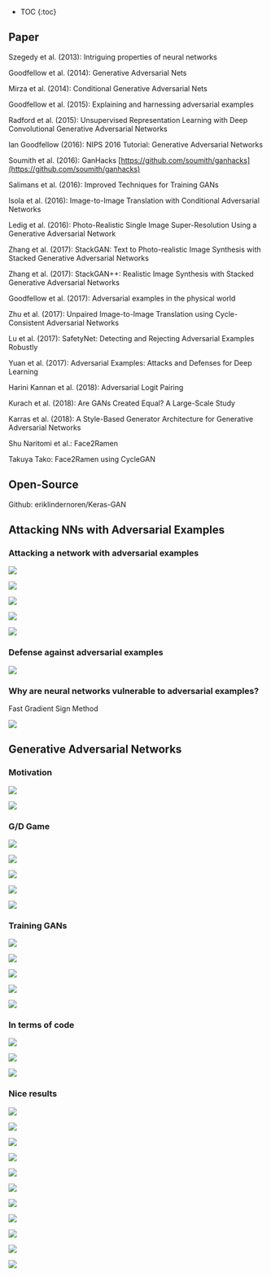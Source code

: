 * TOC
{:toc}

## Paper

Szegedy et al. (2013): Intriguing properties of neural networks

Goodfellow et al. (2014): Generative Adversarial Nets 

Mirza et al. (2014): Conditional Generative Adversarial Nets

Goodfellow et al. (2015): Explaining and harnessing adversarial examples

Radford et al. (2015): Unsupervised Representation Learning with Deep Convolutional Generative Adversarial Networks

Ian Goodfellow (2016): NIPS 2016 Tutorial: Generative Adversarial Networks

Soumith et al. (2016): GanHacks [https://github.com/soumith/ganhacks](https://github.com/soumith/ganhacks)

Salimans et al. (2016): Improved Techniques for Training GANs

Isola et al. (2016): Image-to-Image Translation with Conditional Adversarial Networks

Ledig et al. (2016): Photo-Realistic Single Image Super-Resolution Using a Generative Adversarial Network

Zhang et al. (2017): StackGAN: Text to Photo-realistic Image Synthesis with Stacked Generative Adversarial Networks

Zhang et al. (2017): StackGAN++: Realistic Image Synthesis with Stacked Generative Adversarial Networks

Goodfellow et al. (2017): Adversarial examples in the physical world

Zhu et al. (2017): Unpaired Image-to-Image Translation using Cycle-Consistent Adversarial Networks

Lu et al. (2017): SafetyNet: Detecting and Rejecting Adversarial Examples Robustly

Yuan et al. (2017): Adversarial Examples: Attacks and Defenses for Deep Learning

Harini Kannan et al. (2018): Adversarial Logit Pairing

Kurach et al. (2018): Are GANs Created Equal? A Large-Scale Study

Karras et al. (2018): A Style-Based Generator Architecture for Generative Adversarial Networks

Shu Naritomi et al.: Face2Ramen

Takuya Tako: Face2Ramen using CycleGAN

## Open-Source

Github: eriklindernoren/Keras-GAN

## Attacking NNs with Adversarial Examples

### Attacking a network with adversarial examples

![](Images/4-04.png)

![](Images/4-05.png)

![](Images/4-06.png)

![](Images/4-07.png)

![](Images/4-08.png)

### Defense against adversarial examples

![](Images/4-10.png)

### Why are neural networks vulnerable to adversarial examples?

Fast Gradient Sign Method

![](Images/4-12.png)

## Generative Adversarial Networks

### Motivation

![](Images/4-13.png)

![](Images/4-14.png)

### G/D Game

![](Images/4-15.png)

![](Images/4-16.png)

![](Images/4-17.png)

![](Images/4-18.png)

![](Images/4-19.png)

### Training GANs

![](Images/4-21.png)

![](Images/4-22.png)

![](Images/4-23.png)

![](Images/4-24.png)

![](Images/4-25.png)

### In terms of code

![](Images/4-27.png)

![](Images/4-28.png)

![](Images/4-29.png)

### Nice results

![](Images/4-31.png)

![](Images/4-32.png)

![](Images/4-33.png)

![](Images/4-34.png)

![](Images/4-35.png)

![](Images/4-36.png)

![](Images/4-37.png)

![](Images/4-38.png)

![](Images/4-39.png)

![](Images/4-40.png)

![](Images/4-43.png)
